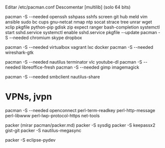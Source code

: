 Editar /etc/pacman.conf
Descomentar [multilib] (solo 64 bits)

pacman -S --needed openssh sshpass sshfs screen git hub meld vim ansible sudo bc cups gnu-netcat nmap ntp socat strace tree unrar wget xclip pkgfile python-pip gdisk zip expect ranger bash-completion
systemctl start sshd.service
systemctl enable sshd.service
pkgfile --update
pacman -S --needed chromium skype dropbox

pacman -S --needed virtualbox vagrant lxc docker
pacman -S --needed wireshark-gtk

pacman -S --needed nautilus terminator vlc youtube-dl
pacman -S --needed libreoffice-fresh
pacman -S --needed gimp imagemagick

pacman -S --needed smbclient nautilus-share

# VPNs, jvpn
pacman -S --needed openconnect perl-term-readkey perl-http-message perl-libwww perl-lwp-protocol-https net-tools



packer (mirar pacman/packer.md)
packer -S sysdig
packer -S keepassx2 gist-git
packer -S nautilus-megasync

packer -S eclipse-pydev
